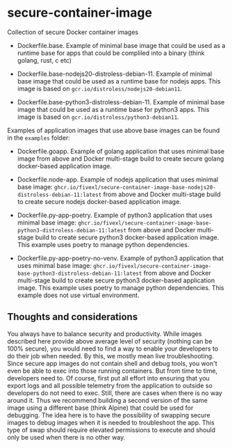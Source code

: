 # secure-container-image
Collection of secure Docker container images

- Dockerfile.base. Example of minimal base image that could be used as a runtime base for apps that could be compliled into a binary (think golang, rust, c etc)

- Dockerfile.base-nodejs20-distroless-debian-11. Example of minimal base image that could be used as a runtime base for nodejs apps. This image is based on `gcr.io/distroless/nodejs20-debian11`.

- Dockerfile.base-python3-distroless-debian-11. Example of minimal base image that could be used as a runtime base for python3 apps. This image is based on `gcr.io/distroless/python3-debian11`.


Examples of application images that use above base images can be found in the `examples` folder:

- Dockerfile.goapp. Example of golang application that uses minimal base image from above and Docker multi-stage build to create secure golang docker-based application image.


- Dockerfile.node-app. Example of nodejs application that uses minimal base image: `ghcr.io/fivexl/secure-container-image-base-nodejs20-distroless-debian-11:latest` from above and Docker multi-stage build to create secure nodejs docker-based application image.

- Dockerfile.py-app-poetry. Example of python3 application that uses minimal base image: `ghcr.io/fivexl/secure-container-image-base-python3-distroless-debian-11:latest` from above and Docker multi-stage build to create secure python3 docker-based application image. This example uses poetry to manage python dependencies.

- Dockerfile.py-app-poetry-no-venv. Example of python3 application that uses minimal base image: `ghcr.io/fivexl/secure-container-image-base-python3-distroless-debian-11:latest` from above and Docker multi-stage build to create secure python3 docker-based application image. This example uses poetry to manage python dependencies. This example does not use virtual environment.

## Thoughts and considerations
You always have to balance security and productivity. While images described here provide above average level of security (nothing can be 100% secure), you would need to find a way to enable your developers to do their job when needed. By this, we mostly mean live troubleshooting. Since secure app images do not contain shell and debug tools, you won't even be able to exec into those running containers. But from time to time, developers need to. Of course, first put all effort into ensuring that you export logs and all possible telemetry from the application to outside so developers do not need to exec. Still, there are cases when there is no way around it. Thus we recommend building a second version of the same image using a different base (think Alpine) that could be used for debugging. The idea here is to have the possibility of swapping secure images to debug images when it is needed to troubleshoot the app. This type of swap should require elevated permissions to execute and should only be used when there is no other way.
